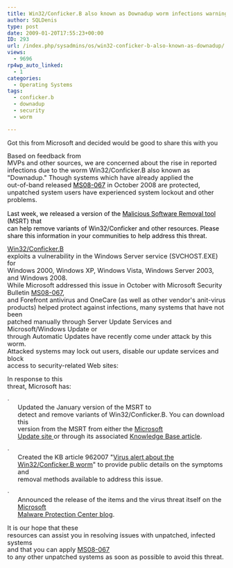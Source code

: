 ```yaml
---
title: Win32/Conficker.B also known as Downadup worm infections warning
author: SQLDenis
type: post
date: 2009-01-20T17:55:23+00:00
ID: 293
url: /index.php/sysadmins/os/win32-conficker-b-also-known-as-downadup/
views:
  - 9696
rp4wp_auto_linked:
  - 1
categories:
  - Operating Systems
tags:
  - conficker.b
  - downadup
  - security
  - worm

---
```

Got this from Microsoft and decided would be good to share this with you

<p style="line-height:115%">
  <span style="font-size:11.0pt;line-height:115%">Based on feedback from<br /> MVPs and other sources, we are concerned about the rise in reported<br /> infections due to the worm Win32/Conficker.B also known as<br /> "Downadup." Though systems which have already applied the<br /> out-of-band released <a href="http://www.microsoft.com/technet/security/bulletin/ms08-067.mspx" target="_blank"><span style="color:windowtext">MS08-067</span></a> in October 2008 are protected,<br /> unpatched system users have experienced system lockout and other<br /> problems. </span>
</p>

<p style="line-height:115%">
  <span style="font-size:11.0pt;line-height:115%"> </span>
</p>

<span style="color:windowtext">Last week, we released a version of the <a href="http://www.microsoft.com/security/malwareremove/default.mspx" target="_blank"><span style="color:windowtext">Malicious Software Removal tool</span></a> (MSRT) that<br /> can help remove variants of Win32/Conficker and other resources. Please<br /> share this information in your communities to help address this threat.</span>

 <span style="color:windowtext"></span>

<p style="line-height:115%">
  <span style="font-size:11.0pt;line-height:115%"><a href="http://www.microsoft.com/security/portal/Entry.aspx?Name=Worm:Win32/Conficker.B" target="_blank">Win32/Conficker.B</a><br /> exploits a vulnerability in the Windows Server service (SVCHOST.EXE) for<br /> Windows 2000, Windows XP, Windows Vista, Windows Server 2003, and Windows 2008.<br /> While Microsoft addressed this issue in October with Microsoft Security<br /> Bulletin <a href="http://www.microsoft.com/technet/security/bulletin/ms08-067.mspx" target="_blank">MS08-067</a>,<br /> and Forefront antivirus and OneCare (as well as other vendor's anit-virus<br /> products) helped protect against infections, many systems that have not been<br /> patched manually through Server Update Services and Microsoft/Windows Update or<br /> through Automatic Updates have recently come under attack by this worm.<br /> Attacked systems may lock out users, disable our update services and block<br /> access to security-related Web sites:</span>
</p>

<p style="line-height:115%">
  <span style="font-size:11.0pt;line-height:115%"> </span>
</p>

<p style="line-height:115%">
  <span style="font-size:11.0pt;line-height:115%">In response to this<br /> threat, Microsoft has:</span>
</p>

<p style="margin-left:.25in;text-indent:-.25in;line-height:115%">
  <span style="font-size:11.0pt;line-height:115%;font-family:Symbol"><span>·<span style="font:7.0pt &quot;Times New Roman&quot;"><br /> </span></span></span><span style="font-size:11.0pt;line-height:115%">Updated the January version of the MSRT to<br /> detect and remove variants of Win32/Conficker.B. You can download this<br /> version from the MSRT from either the <a href="http://www.update.microsoft.com/" target="_blank">Microsoft<br /> Update site </a> or through its associated <a href="http://support.microsoft.com/kb/890830" target="_blank">Knowledge Base article</a>.</span>
</p>

<p style="margin-left:.25in;text-indent:-.25in;line-height:115%">
  <span style="font-size:11.0pt;line-height:115%;font-family:Symbol"><span>·<span style="font:7.0pt &quot;Times New Roman&quot;"><br /> </span></span></span><span style="font-size:11.0pt;line-height:115%">Created the KB article 962007 "<a href="http://support.microsoft.com/kb/962007" target="_blank">Virus alert about the<br /> Win32/Conficker.B worm</a>" to provide public details on the symptoms and<br /> removal methods available to address this issue.</span>
</p>

<p style="margin-left:.25in;text-indent:-.25in;line-height:115%">
  <span style="font-size:11.0pt;line-height:115%;font-family:Symbol"><span>·<span style="font:7.0pt &quot;Times New Roman&quot;"><br /> </span></span></span><span style="font-size:11.0pt;line-height:115%">Announced the release of the items and the virus threat itself on the <a href="http://blogs.technet.com/mmpc/archive/2009/01/13/msrt-released-today-addressing-conficker-and-banload.aspx" target="_blank">Microsoft<br /> Malware Protection Center blog</a>.</span>
</p>

<p style="line-height:115%">
  <span style="font-size:11.0pt;line-height:115%"> </span>
</p>

<p style="line-height:115%">
  <span style="font-size:11.0pt;line-height:115%">It is our hope that these<br /> resources can assist you in resolving issues with unpatched, infected systems<br /> and that you can apply <a href="http://www.microsoft.com/technet/security/bulletin/ms08-067.mspx" target="_blank">MS08-067</a><br /> to any other unpatched systems as soon as possible to avoid this threat.</span>
</p></p>
